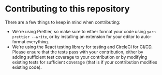 # Contributing to this repository

There are a few things to keep in mind when contributing:

- We're using Prettier, so make sure to either format your code using `yarn prettier --write`, or by installing an extension for your editor to auto-format everything.
- We're using the React testing library for testing and CircleCI for CI/CD. Please ensure that the tests pass with your contribution, either by adding sufficient test coverage to your contribution or by modifying existing tests for sufficient coverage (that is if your contribution modifies existing code).
